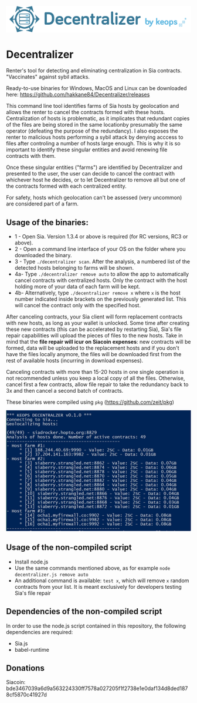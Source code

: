 ![logo](https://github.com/hakkane84/Decentralizer/blob/master/logo.png)
# Decentralizer
Renter's tool for detecting and eliminating centralization in Sia contracts. "Vaccinates" against sybil attacks.

Ready-to-use binaries for Windows, MacOS and Linux can be downloaded here: https://github.com/hakkane84/Decentralizer/releases

This command line tool identifies farms of Sia hosts by geolocation and allows the renter to cancel the contracts formed with these hosts. Centralization of hosts is problematic, as it implicates that redundant copies of the files are being stored in the same locationby presumably the same operator (defeating the purpose of the redundancy). I also exposes the renter to malicious hosts performing a sybil attack by denying acccess to files after controling a number of hosts large enough. This is why it is so important to identify these singular entities and avoid renewing file contracts with them.

Once these singular entities ("farms") are identified by Decentralizer and presented to the user, the user can decide to cancel the contract with whichever host he decides, or to let Decentralizer to remove all but one of the contracts formed with each centralized entity.

For safety, hosts which geolocation can't be assessed (very uncommon) are considered part of a farm.

## Usage of the binaries:

* 1 - Open Sia. Version 1.3.4 or above is required (for RC versions, RC3 or above).
* 2 - Open a command line interface of your OS on the folder where you downloaded the binary.
* 3 - Type `./decentralizer scan`. After the analysis, a numbered list of the detected hosts belonging to farms will be shown.
* 4a- Type `./decentralizer remove auto` to allow the app to automatically cancel contracts with centralized hosts. Only the contract with the host holding more of your data of each farm will be kept. 
* 4b- Alternatively, type `./decentralizer remove x` where `x` is the host number indicated inside brackets on the previously generated list. This will cancel the contract only with the specified host.

After canceling contracts, your Sia client will form replacement contracts with new hosts, as long as your wallet is unlocked. Some time after creating these new contracts (this can be accelerated by restarting Sia), Sia's file repair capabilities will upload the pieces of files to the new hosts. Take in mind that the **file repair will icur on Siacoin expenses**: new contracts will be formed, data will be uploaded to the replacement hosts and if you don't have the files locally anymore, the files will be downloaded first from the rest of available hosts (incurring in download expenses).

Canceling contracts with more than 15-20 hosts in one single operation is not recommended unless you keep a local copy of all the files. Otherwise, cancel first a few contracts, allow file repair to take the redundancy back to 3x and then cancel a second batch of contracts.

These binaries were compiled using `pkg` (https://github.com/zeit/pkg)

![screenshot](https://github.com/hakkane84/Decentralizer/blob/master/screenshot.jpg)

## Usage of the non-compiled script

* Install node.js
* Use the same commands mentioned above, as for example `node decentralizer.js remove auto`
* An additional command is available: `test x`, which will remove `x` random contracts from your list. It is meant exclusively for developers testing Sia's file repair

## Dependencies of the non-compiled script

In order to use the node.js script contained in this repository, the following dependencies are required:

* Sia.js
* babel-runtime

## Donations

Siacoin: bde3467039a6d9a563224330ff7578a027205f1f2738e1e0daf134d8ded1878cf5870c41927d




